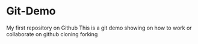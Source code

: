 # Git-Demo
My first repository on Github
This is a git demo showing on how to work or collaborate on github
cloning
forking


